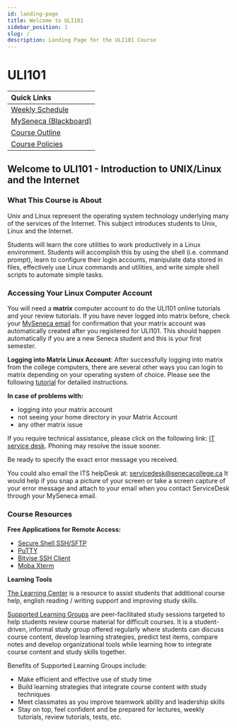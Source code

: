 ```yaml
---
id: landing-page
title: Welcome to ULI101
sidebar_position: 1
slug: /
description: Landing Page for the ULI101 Course
---
```


# ULI101

| **Quick Links** |
| :--- |
| [Weekly Schedule](./intro.md) |
| [MySeneca (Blackboard)](https://my.senecacollege.ca/) |
| [Course Outline](https://apps.senecacollege.ca/ssos/findOutline.do?termCode=20232&subjectCode=ULI101&schoolCode=SICT) |
| [Course Policies](/B-SubSection2/course-policies.md) |

## Welcome to ULI101 - Introduction to UNIX/Linux and the Internet

### What This Course is About

Unix and Linux represent the operating system technology underlying many of the services of the Internet. This subject introduces students to Unix, Linux and the Internet.

Students will learn the core utilities to work productively in a Linux environment. Students will accomplish this by using the shell (i.e. command prompt), learn to configure their login accounts, manipulate data stored in files, effectively use Linux commands and utilities, and write simple shell scripts to automate simple tasks.

### Accessing Your Linux Computer Account

You will need a **matrix** computer account to do the ULI101 online tutorials and your review tutorials. If you have never logged into matrix before, check your [MySeneca email](https://myseneca.ca/) for confirmation that your matrix account was automatically created after you registered for ULI101. This should happen automatically if you are a new Seneca student and this is your first semester.

**Logging into Matrix Linux Account**: After successfully logging into matrix from the college computers, there are several other ways you can login to matrix depending on your operating system of choice. Please see the following [tutorial](/A-Tutorials/tutorial1.md#method-1-connecting-to-your-matrix-account-from-your-home-computer) for detailed instructions.

**In case of problems with:**

  - logging into your matrix account
  - not seeing your home directory in your Matrix Account
  - any other matrix issue

If you require technical assistance, please click on the following link:
[IT service desk](https://students.senecacollege.ca/spaces/190/support/wiki/view/1473/contact-its). Phoning may resolve the issue sooner.

Be ready to specify the exact error message you received.

You could also email the ITS helpDesk at: servicedesk@senecacollege.ca
It would help if you snap a picture of your screen or take a screen capture of your error message and attach to your email when you contact ServiceDesk through your MySeneca email.

### Course Resources

**Free Applications for Remote Access:**

- [Secure Shell SSH/SFTP](https://www.sfsu.edu/ftp/win/ssh/SSHSecureShellClient-3.2.9.exe)
- [PuTTY](https://www.chiark.greenend.org.uk/~sgtatham/putty/latest.html)
- [Bitvise SSH Client](https://www.bitvise.com/ssh-client-download)
- [Moba Xterm](https://mobaxterm.mobatek.net/download-home-edition.html)


**Learning Tools**

[The Learning Center](http://inside.senecacollege.ca/learningcentres/supported-learning-groups.html) is a resource to assist students that additional course help, english reading / writing support and improving study skills.

[Supported Learning Groups](https://library.senecacollege.ca/learningcentre/slg) are peer-facilitated study sessions targeted to help students review course material for difficult courses. It is a student-driven, informal study group offered regularly where students can discuss course content, develop learning strategies, predict test items, compare notes and develop organizational tools while learning how to integrate course content and study skills together.

Benefits of Supported Learning Groups include:
  - Make efficient and effective use of study time
  - Build learning strategies that integrate course content with study techniques
  - Meet classmates as you improve teamwork ability and leadership skills
  - Stay on top, feel confident and be prepared for lectures, weekly tutorials, review tutorials, tests, etc.
